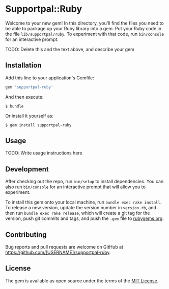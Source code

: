 # Supportpal::Ruby

Welcome to your new gem! In this directory, you'll find the files you need to be able to package up your Ruby library into a gem. Put your Ruby code in the file `lib/supportpal/ruby`. To experiment with that code, run `bin/console` for an interactive prompt.

TODO: Delete this and the text above, and describe your gem

## Installation

Add this line to your application's Gemfile:

```ruby
gem 'supportpal-ruby'
```

And then execute:

    $ bundle

Or install it yourself as:

    $ gem install supportpal-ruby

## Usage

TODO: Write usage instructions here

## Development

After checking out the repo, run `bin/setup` to install dependencies. You can also run `bin/console` for an interactive prompt that will allow you to experiment.

To install this gem onto your local machine, run `bundle exec rake install`. To release a new version, update the version number in `version.rb`, and then run `bundle exec rake release`, which will create a git tag for the version, push git commits and tags, and push the `.gem` file to [rubygems.org](https://rubygems.org).

## Contributing

Bug reports and pull requests are welcome on GitHub at https://github.com/[USERNAME]/supportpal-ruby.

## License

The gem is available as open source under the terms of the [MIT License](https://opensource.org/licenses/MIT).
